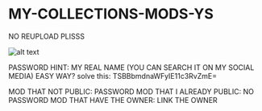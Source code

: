 # MY-COLLECTIONS-MODS-YS
NO REUPLOAD PLISSS

![alt text](https://i.ibb.co/PCnwcXh/Screenshot-2022-08-01-151814.png)

PASSWORD HINT: MY REAL NAME (YOU CAN SEARCH IT ON MY SOCIAL MEDIA)
EASY WAY? solve this: TSBBbmdnaWFyIE11c3RvZmE=


MOD THAT NOT PUBLIC: PASSWORD
MOD THAT I ALREADY PUBLIC: NO PASSWORD
MOD THAT HAVE THE OWNER: LINK THE OWNER